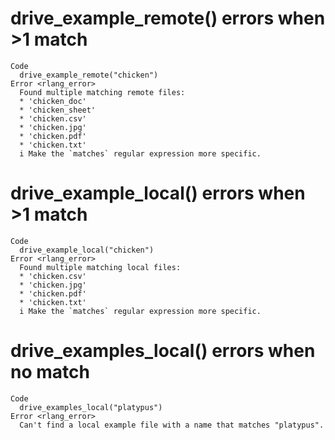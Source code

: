 # drive_example_remote() errors when >1 match

    Code
      drive_example_remote("chicken")
    Error <rlang_error>
      Found multiple matching remote files:
      * 'chicken_doc'
      * 'chicken_sheet'
      * 'chicken.csv'
      * 'chicken.jpg'
      * 'chicken.pdf'
      * 'chicken.txt'
      i Make the `matches` regular expression more specific.

# drive_example_local() errors when >1 match

    Code
      drive_example_local("chicken")
    Error <rlang_error>
      Found multiple matching local files:
      * 'chicken.csv'
      * 'chicken.jpg'
      * 'chicken.pdf'
      * 'chicken.txt'
      i Make the `matches` regular expression more specific.

# drive_examples_local() errors when no match

    Code
      drive_examples_local("platypus")
    Error <rlang_error>
      Can't find a local example file with a name that matches "platypus".

